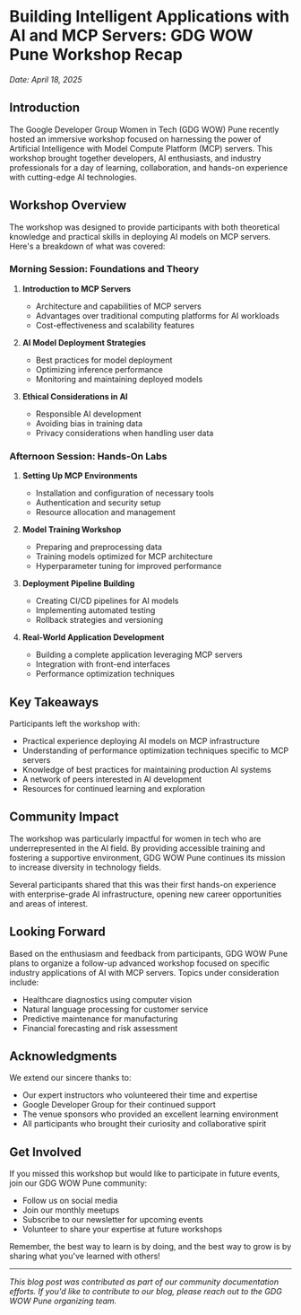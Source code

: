 # Building Intelligent Applications with AI and MCP Servers: GDG WOW Pune Workshop Recap

*Date: April 18, 2025*

## Introduction

The Google Developer Group Women in Tech (GDG WOW) Pune recently hosted an immersive workshop focused on harnessing the power of Artificial Intelligence with Model Compute Platform (MCP) servers. This workshop brought together developers, AI enthusiasts, and industry professionals for a day of learning, collaboration, and hands-on experience with cutting-edge AI technologies.

## Workshop Overview

The workshop was designed to provide participants with both theoretical knowledge and practical skills in deploying AI models on MCP servers. Here's a breakdown of what was covered:

### Morning Session: Foundations and Theory

1. **Introduction to MCP Servers**
   - Architecture and capabilities of MCP servers
   - Advantages over traditional computing platforms for AI workloads
   - Cost-effectiveness and scalability features

2. **AI Model Deployment Strategies**
   - Best practices for model deployment
   - Optimizing inference performance
   - Monitoring and maintaining deployed models

3. **Ethical Considerations in AI**
   - Responsible AI development
   - Avoiding bias in training data
   - Privacy considerations when handling user data

### Afternoon Session: Hands-On Labs

1. **Setting Up MCP Environments**
   - Installation and configuration of necessary tools
   - Authentication and security setup
   - Resource allocation and management

2. **Model Training Workshop**
   - Preparing and preprocessing data
   - Training models optimized for MCP architecture
   - Hyperparameter tuning for improved performance

3. **Deployment Pipeline Building**
   - Creating CI/CD pipelines for AI models
   - Implementing automated testing
   - Rollback strategies and versioning

4. **Real-World Application Development**
   - Building a complete application leveraging MCP servers
   - Integration with front-end interfaces
   - Performance optimization techniques

## Key Takeaways

Participants left the workshop with:

- Practical experience deploying AI models on MCP infrastructure
- Understanding of performance optimization techniques specific to MCP servers
- Knowledge of best practices for maintaining production AI systems
- A network of peers interested in AI development
- Resources for continued learning and exploration

## Community Impact

The workshop was particularly impactful for women in tech who are underrepresented in the AI field. By providing accessible training and fostering a supportive environment, GDG WOW Pune continues its mission to increase diversity in technology fields.

Several participants shared that this was their first hands-on experience with enterprise-grade AI infrastructure, opening new career opportunities and areas of interest.

## Looking Forward

Based on the enthusiasm and feedback from participants, GDG WOW Pune plans to organize a follow-up advanced workshop focused on specific industry applications of AI with MCP servers. Topics under consideration include:

- Healthcare diagnostics using computer vision
- Natural language processing for customer service
- Predictive maintenance for manufacturing
- Financial forecasting and risk assessment

## Acknowledgments

We extend our sincere thanks to:

- Our expert instructors who volunteered their time and expertise
- Google Developer Group for their continued support
- The venue sponsors who provided an excellent learning environment
- All participants who brought their curiosity and collaborative spirit

## Get Involved

If you missed this workshop but would like to participate in future events, join our GDG WOW Pune community:

- Follow us on social media
- Join our monthly meetups
- Subscribe to our newsletter for upcoming events
- Volunteer to share your expertise at future workshops

Remember, the best way to learn is by doing, and the best way to grow is by sharing what you've learned with others!

---

*This blog post was contributed as part of our community documentation efforts. If you'd like to contribute to our blog, please reach out to the GDG WOW Pune organizing team.*